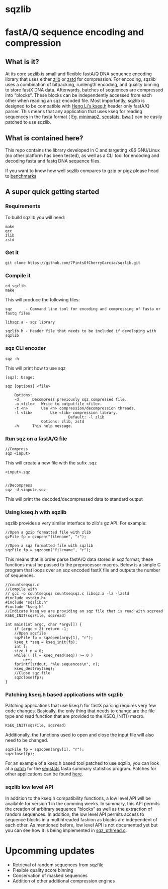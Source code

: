 # sqzlib 
# fastA/Q sequence encoding and compression


## What is it?
At its core sqzlib is small and flexible fastA/Q DNA sequence encoding library that uses either [zlib](https://github.com/madler/zlib) or [zstd](https://github.com/facebook/zstd) for compression. For encoding, sqzlib uses a combination of bitpacking, runlength encoding, and quality binning to store fastX DNA data. Afterwards, batches of sequences are compressed into "blocks". These blocks can be independently accessed from each other when reading an sqz encoded file.
Most importantly, sqzlib is designed to be compatible with [Heng Li's kseq.h](https://github.com/attractivechaos/klib) header only fastA/Q parser. This means that any application that uses kseq for reading sequences in the fasta format ( Eg. [minimap2](https://github.com/lh3/minimap2), [seqstats](https://github.com/clwgg/seqstats), [bwa](https://github.com/lh3/bwa) ) can be easily patched to use sqzlib.


## What is contained here?

This repo contains the library developed in C and targeting x86 GNU/Linux (no other platform has been tested), as well as a CLI tool for encoding and decoding fasta and fastq DNA sequence files.

If you want to know how well sqzlib compares to gzip or pigz please head to [benchmarks](https://github.com/7PintsOfCherryGarcia/sqzlib/blob/master/benchmarks)


## A super quick getting started

### Requirements

To build sqzlib you will need:

    make
    gcc
    zlib
    zstd

### Get it

    git clone https://github.com/7PintsOfCherryGarcia/sqzlib.git

### Compile it

    cd sqzlib
    make

This will produce the following files:

    sqz      - Command line tool for encoding and compressing of fasta or fastq files
    
    libsqz.a - sqz library
    
    sqzlib.h - Header file that needs to be included if developing with sqzlib

### sqz CLI encoder

    sqz -h
    
This will print how to use sqz

    [sqz]: Usage:

	sqz [options] <file>

		Options:
		-d 		Decompress previously sqz compressed file.
		-o <file>	Write to outputfile <file>.
		-t <n>		Use <n> compression/decompression threads.
		-l <lib>        Use <lib> compression library.
		                        Default: -l zlib
					Options: zlib, zstd
		-h 		This help message.



### Run sqz on a fastA/Q file

    //Compress
    sqz <input>
    
This will create a new file with the sufix .sqz

    <input>.sqz


    //Decompress
    sqz -d <input>.sqz
    
This will print the decoded/decompressed data to standard output


### Using kseq.h with sqzlib

sqzlib provides a very similar interface to zlib's gz API. For example:

    //Open a gzip formatted file with zlib
    gzFile fp = gzopen("filename", "r");
    
    //Open a sqz formatted file with sqzlib
    sqzFile fp = sqzopen("filename", "r");
    
This means that in order parse fastA/Q data stored in sqz format, these functions must be passed to the preprocessor macros. Below is a simple C program that loops over an sqz encoded fastX file and outputs the number of sequences.

    //countseqsqz.c
    //Compile with
    // gcc -o countseqsqz countseqsqz.c libsqz.a -lz -lzstd
    #include <stdio.h>
    #include "sqzlib.h"
    #include "kseq.h"
    //Indicate kseq we are providing an sqz file that is read with sqzread
    KSEQ_INIT(sqzFile, sqzread)

    int main(int argc, char *argv[]) {
        if (argc < 2) return -1;
        //Open sqzfile
        sqzFile fp = sqzopen(argv[1], "r");
        kseq_t *seq = kseq_init(fp);
        int l;
        size_t n = 0;
        while ( (l = kseq_read(seq)) >= 0 )
            n++;
        fprintf(stdout, "%lu sequences\n", n);
        kseq_destroy(seq);
        //Close sqz file
        sqzclose(fp);
    }


### Patching kseq.h based applications with sqzlib
Patching applications that use kseq.h for fastX parsing requires very few code changes. Basically, the only thing that needs to change are the file type and read function that are provided to the KSEQ_INIT() macro.

    KSEQ_INIT(sqzFile, sqzread)

Additionally, the functions used to open and close the input file will also need to be changed.

    sqzFile fp = sqzopen(argv[1], "r");
    sqzclose(fp);

For an example of a kseq.h based tool patched to use sqzlib, you can look at a [patch](https://github.com/7PintsOfCherryGarcia/sqzlib/tree/master/patches/seqstats) for the [seqstats](https://github.com/clwgg/seqstats) fasta summary statistics program. Patches for other applications can be found [here](https://github.com/7PintsOfCherryGarcia/sqzlib/tree/master/patches).


### sqzlib low level API
In addition to the kseq.h compatibility functions, a low level API will be available for version 1 in the comming weeks. In summary, this API permits the creation of arbitrary sequence "blocks" as well as the extraction of random sequences. In addition, the low level API permits access to sequence blocks in a multihtreaded fashion as blocks are independent of each other. As mentioned before, low level API is not documented yet but you can see how it is being implemented in [sqz_pthread.c](https://github.com/7PintsOfCherryGarcia/sqzlib/blob/master/src/pthread/sqz_pthread.c).

# Upcomming updates
* Retrieval of random sequences from sqzfile
* Flexible quality score binning
* Conservation of masked sequences
* Addition of other additional compression engines
